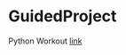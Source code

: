 # GuidedProject
 Python Workout
[link](https://github.com/KaiYueWong/GuidedProject/blob/master/Project%20Data%20Analysis%20for%20Android%20and%20iOS%20mobile%20apps.ipynb)
